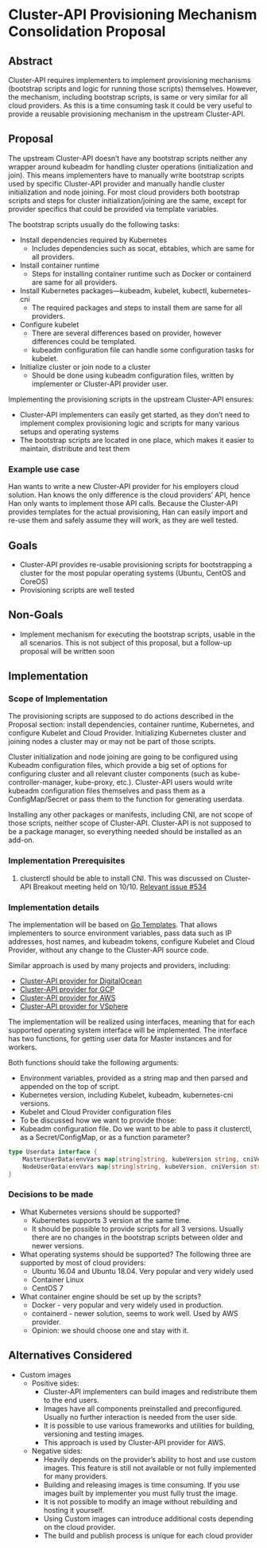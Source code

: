 # Cluster-API Provisioning Mechanism Consolidation Proposal

## Abstract

Cluster-API requires implementers to implement provisioning mechanisms (bootstrap scripts and logic for running those scripts) themselves. However, the mechanism, including bootstrap scripts, is same or very similar for all cloud providers. As this is a time consuming task it could be very useful to provide a reusable provisioning mechanism in the upstream Cluster-API.

## Proposal

The upstream Cluster-API doesn’t have any bootstrap scripts neither any wrapper around kubeadm for handling cluster operations (initialization and join). This means implementers have to manually write bootstrap scripts used by specific Cluster-API provider and manually handle cluster initialization and node joining. For most cloud providers both bootstrap scripts and steps for cluster initialization/joining are the same, except for provider specifics that could be provided via template variables.

The bootstrap scripts usually do the following tasks:

* Install dependencies required by Kubernetes
    * Includes dependencies such as socat, ebtables, which are same for all providers.
* Install container runtime
    * Steps for installing container runtime such as Docker or containerd are same for all providers.
* Install Kubernetes packages—kubeadm, kubelet, kubectl, kubernetes-cni
    * The required packages and steps to install them are same for all providers.
* Configure kubelet
    * There are several differences based on provider, however differences could be templated.
    * kubeadm configuration file can handle some configuration tasks for kubelet.
* Initialize cluster or join node to a cluster
    * Should be done using kubeadm configuration files, written by implementer or Cluster-API provider user.

Implementing the provisioning scripts in the upstream Cluster-API ensures:

* Cluster-API implementers can easily get started, as they don’t need to implement complex provisioning logic and scripts for many various setups and operating systems
* The bootstrap scripts are located in one place, which makes it easier to maintain, distribute and test them

### Example use case

Han wants to write a new Cluster-API provider for his employers cloud solution. Han knows the only difference is the cloud providers’ API, hence Han only wants to implement those API calls. Because the Cluster-API provides templates for the actual provisioning, Han can easily import and re-use them and safely assume they will work, as they are well tested.

## Goals

* Cluster-API provides re-usable provisioning scripts for bootstrapping a cluster for the most popular operating systems (Ubuntu, CentOS and CoreOS)
* Provisioning scripts are well tested

## Non-Goals

* Implement mechanism for executing the bootstrap scripts, usable in the all scenarios. This is not subject of this proposal, but a follow-up proposal will be written soon

## Implementation

### Scope of Implementation

The provisioning scripts are supposed to do actions described in the Proposal section: install dependencies, container runtime, Kubernetes, and configure Kubelet and Cloud Provider. Initializing Kubernetes cluster and joining nodes a cluster may or may not be part of those scripts.

Cluster initialization and node joining are going to be configured using Kubeadm configuration files, which provide a big set of options for configuring cluster and all relevant cluster components (such as kube-controller-manager, kube-proxy, etc.). Cluster-API users would write kubeadm configuration files themselves and pass them as a ConfigMap/Secret or pass them to the function for generating userdata.

Installing any other packages or manifests, including CNI, are not scope of those scripts, neither scope of Cluster-API. Cluster-API is not supposed to be a package manager, so everything needed should be installed as an add-on.

### Implementation Prerequisites

1. clusterctl should be able to install CNI. This was discussed on Cluster-API Breakout meeting held on 10/10. [Relevant issue #534](https://github.com/kubernetes-sigs/cluster-api/issues/534)

### Implementation details

The implementation will be based on [Go Templates](https://golang.org/pkg/text/template/). That allows implementers to source environment variables, pass data such as IP addresses, host names, and kubeadm tokens, configure Kubelet and Cloud Provider, without any change to the Cluster-API source code.

Similar approach is used by many projects and providers, including:

* [Cluster-API provider for DigitalOcean](https://github.com/kubermatic/cluster-api-provider-digitalocean/blob/master/cloud/digitalocean/actuators/machine/userdata.go)
* [Cluster-API provider for GCP](https://github.com/kubernetes-sigs/cluster-api-provider-gcp/blob/master/pkg/cloud/google/metadata.go)
* [Cluster-API provider for AWS](https://github.com/kubernetes-sigs/cluster-api-provider-aws/blob/4553a80b6337b4adcc378c07db943772d30fbc78/pkg/cloud/aws/services/ec2/bastion.go)
* [Cluster-API provider for VSphere](https://github.com/kubernetes-sigs/cluster-api-provider-vsphere/blob/master/cloud/vsphere/provisioner/common/templates.go)

The implementation will be realized using interfaces, meaning that for each supported operating system interface will be implemented. The interface has two functions, for getting user data for Master instances and for workers.

Both functions should take the following arguments:

* Environment variables, provided as a string map and then parsed and appended on the top of script.
* Kubernetes version, including Kubelet, kubeadm, kubernetes-cni versions.
* Kubelet and Cloud Provider configuration files
* To be discussed how we want to provide those:
* Kubeadm configuration file. Do we want to be able to pass it clusterctl, as a Secret/ConfigMap, or as a function parameter?

```go
type Userdata interface {
    MasterUserData(envVars map[string]string, kubeVersion string, cniVersion string) (string, error)
    NodeUserData(envVars map[string]string, kubeVersion, cniVersion string) (string, error)
}
```

### Decisions to be made

* What Kubernetes versions should be supported?
    * Kubernetes supports 3 version at the same time.
    * It should be possible to provide scripts for all 3 versions. Usually there are no changes in the bootstrap scripts between older and newer versions.
* What operating systems should be supported? The following three are supported by most of cloud providers:
    * Ubuntu 16.04 and Ubuntu 18.04. Very popular and very widely used
    * Container Linux
    * CentOS 7
* What container engine should be set up by the scripts?
    * Docker - very popular and very widely used in production.
    * containerd - newer solution, seems to work well. Used by AWS provider.
    * Opinion: we should choose one and stay with it.

## Alternatives Considered

* Custom images
    * Positive sides:
        * Cluster-API implementers can build images and redistribute them to  the end users.
        * Images have all components preinstalled and preconfigured. Usually no further interaction is needed from the user side.
        * It is possible to use various frameworks and utilities for building, versioning and testing images.
        * This approach is used by Cluster-API provider for AWS.
    * Negative sides:
        * Heavily depends on the provider’s ability to host and use custom images. This feature is still not available or not fully implemented for many providers.
        * Building and releasing images is time consuming. If you use images built by implementer you must fully trust the image.
        * It is not possible to modify an image without rebuilding and hosting it yourself.
        * Using Custom images can introduce additional costs depending on the cloud provider.
        * The build and publish process is unique for each cloud provider
